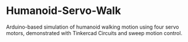 # Humanoid-Servo-Walk
Arduino-based simulation of humanoid walking motion using four servo motors, demonstrated with Tinkercad Circuits and sweep motion control.
